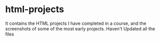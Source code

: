 # html-projects
It contains the HTML projects I have completed in a course, and the screenshots of some of the most early projects.
Haven't Updated all the files
